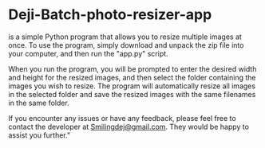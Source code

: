 # Deji-Batch-photo-resizer-app
is a simple Python program that allows you to resize multiple images at once. To use the program, simply download and unpack the zip file into your computer, and then run the "app.py" script.

When you run the program, you will be prompted to enter the desired width and height for the resized images, and then select the folder containing the images you wish to resize. The program will automatically resize all images in the selected folder and save the resized images with the same filenames in the same folder.

If you encounter any issues or have any feedback, please feel free to contact the developer at Smilingdej@gmail.com. They would be happy to assist you further."
